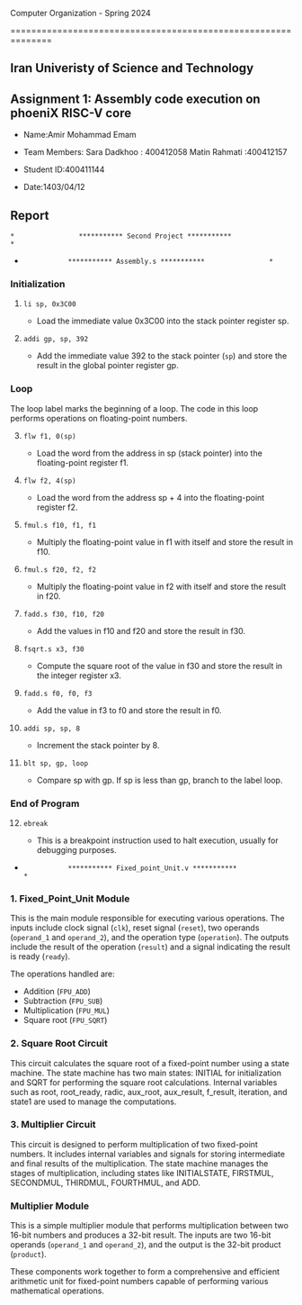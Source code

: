 Computer Organization - Spring 2024

==============================================================

## Iran Univeristy of Science and Technology

## Assignment 1: Assembly code execution on phoeniX RISC-V core

- Name:Amir Mohammad Emam

- Team Members:
  Sara Dadkhoo : 400412058
  Matin Rahmati :400412157

- Student ID:400411144

- Date:1403/04/12

## Report

    *                *********** Second Project ***********                *

-                *********** Assembly.s ***********                *

### Initialization

1. `li sp, 0x3C00`

   - Load the immediate value 0x3C00 into the stack pointer register sp.

2. `addi gp, sp, 392`

   - Add the immediate value 392 to the stack pointer (`sp`) and store the result in the global pointer register gp.

### Loop

The loop label marks the beginning of a loop. The code in this loop performs operations on floating-point numbers.

3. `flw f1, 0(sp)`

   - Load the word from the address in sp (stack pointer) into the floating-point register f1.

4. `flw f2, 4(sp)`

   - Load the word from the address sp + 4 into the floating-point register f2.

5. `fmul.s f10, f1, f1`

   - Multiply the floating-point value in f1 with itself and store the result in f10.

6. `fmul.s f20, f2, f2`

   - Multiply the floating-point value in f2 with itself and store the result in f20.

7. `fadd.s f30, f10, f20`

   - Add the values in f10 and f20 and store the result in f30.

8. `fsqrt.s x3, f30`

   - Compute the square root of the value in f30 and store the result in the integer register x3.

9. `fadd.s f0, f0, f3`

   - Add the value in f3 to f0 and store the result in f0.

10. `addi sp, sp, 8`

    - Increment the stack pointer by 8.

11. `blt sp, gp, loop`

    - Compare sp with gp. If sp is less than gp, branch to the label loop.

### End of Program

12. `ebreak`

    - This is a breakpoint instruction used to halt execution, usually for debugging purposes.

-                *********** Fixed_point_Unit.v ***********                *

### 1. Fixed_Point_Unit Module

This is the main module responsible for executing various operations. The inputs include clock signal (`clk`), reset signal (`reset`), two operands (`operand_1` and `operand_2`), and the operation type (`operation`). The outputs include the result of the operation (`result`) and a signal indicating the result is ready (`ready`).

The operations handled are:

- Addition (`FPU_ADD`)
- Subtraction (`FPU_SUB`)
- Multiplication (`FPU_MUL`)
- Square root (`FPU_SQRT`)

### 2. Square Root Circuit

This circuit calculates the square root of a fixed-point number using a state machine. The state machine has two main states: INITIAL for initialization and SQRT for performing the square root calculations. Internal variables such as root, root_ready, radic, aux_root, aux_result, f_result, iteration, and state1 are used to manage the computations.

### 3. Multiplier Circuit

This circuit is designed to perform multiplication of two fixed-point numbers. It includes internal variables and signals for storing intermediate and final results of the multiplication. The state machine manages the stages of multiplication, including states like INITIALSTATE, FIRSTMUL, SECONDMUL, THIRDMUL, FOURTHMUL, and ADD.

### Multiplier Module

This is a simple multiplier module that performs multiplication between two 16-bit numbers and produces a 32-bit result. The inputs are two 16-bit operands (`operand_1` and `operand_2`), and the output is the 32-bit product (`product`).

These components work together to form a comprehensive and efficient arithmetic unit for fixed-point numbers capable of performing various mathematical operations.
